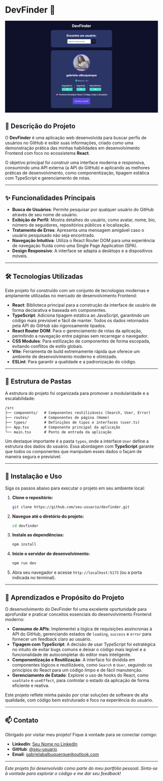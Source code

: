 # DevFinder 🚀

![Project Banner](./public/devfinder_project_banner.png)

## 📝 Descrição do Projeto

O **DevFinder** é uma aplicação web desenvolvida para buscar perfis de usuários no GitHub e exibir suas informações, criado como uma demonstração prática das minhas habilidades em desenvolvimento Frontend com foco no ecossistema **React**.

O objetivo principal foi construir uma interface moderna e responsiva, consumindo uma API externa (a API do GitHub) e aplicando as melhores práticas de desenvolvimento, como componentização, tipagem estática com TypeScript e gerenciamento de rotas.

---

## ✨ Funcionalidades Principais

- **Busca de Usuários**: Permite pesquisar por qualquer usuário do GitHub através de seu nome de usuário.
- **Exibição de Perfil**: Mostra detalhes do usuário, como avatar, nome, bio, número de seguidores, repositórios públicos e localização.
- **Tratamento de Erros**: Apresenta uma mensagem amigável caso o usuário pesquisado não seja encontrado.
- **Navegação Intuitiva**: Utiliza o React Router DOM para uma experiência de navegação fluida como uma Single Page Application (SPA).
- **Design Responsivo**: A interface se adapta a desktops e a dispositivos móveis.

---

## 🛠️ Tecnologias Utilizadas

Este projeto foi construído com um conjunto de tecnologias modernas e amplamente utilizadas no mercado de desenvolvimento Frontend:

- **React**: Biblioteca principal para a construção da interface de usuário de forma declarativa e baseada em componentes.
- **TypeScript**: Adiciona tipagem estática ao JavaScript, garantindo um código mais previsível e fácil de manter. Todos os dados retornados pela API do GitHub são rigorosamente tipados.
- **React Router DOM**: Para o gerenciamento de rotas da aplicação, permitindo a navegação entre páginas sem recarregar o navegador.
- **CSS Modules**: Para estilização de componentes de forma escopada, evitando conflitos de estilo globais.
- **Vite**: Ferramenta de build extremamente rápida que oferece um ambiente de desenvolvimento moderno e otimizado.
- **ESLint**: Para garantir a qualidade e a padronização do código.

---

## 📂 Estrutura de Pastas

A estrutura do projeto foi organizada para promover a modularidade e a escalabilidade:

```
/src
├── components/   # Componentes reutilizáveis (Search, User, Error)
├── routes/       # Componentes de página (Home)
├── types/        # Definições de tipos e interfaces (user.ts)
├── App.tsx       # Componente principal da aplicação
└── main.tsx      # Ponto de entrada da aplicação
```

Um destaque importante é a pasta `types`, onde a interface `User` define a estrutura dos dados do usuário. Essa abordagem com **TypeScript** garante que todos os componentes que manipulam esses dados o façam de maneira segura e previsível.

---

## 🚀 Instalação e Uso

Siga os passos abaixo para executar o projeto em seu ambiente local:

1.  **Clone o repositório:**

    ```bash
    git clone https://github.com/seu-usuario/devfinder.git
    ```

2.  **Navegue até o diretório do projeto:**

    ```bash
    cd devfinder
    ```

3.  **Instale as dependências:**

    ```bash
    npm install
    ```

4.  **Inicie o servidor de desenvolvimento:**

    ```bash
    npm run dev
    ```

5.  Abra seu navegador e acesse `http://localhost:5173` (ou a porta indicada no terminal).

---

## 🧠 Aprendizados e Propósito do Projeto

O desenvolvimento do DevFinder foi uma excelente oportunidade para aprofundar e praticar conceitos essenciais do desenvolvimento Frontend moderno:

- **Consumo de APIs**: Implementei a lógica de requisições assíncronas à API do GitHub, gerenciando estados de `loading`, `success` e `error` para fornecer um feedback claro ao usuário.
- **Tipagem com TypeScript**: A decisão de usar TypeScript foi estratégica no intuito de evitar bugs comuns e deixar o código mais legível e a funcionalidade de autocompletar do editor mais inteligente.
- **Componentização e Reutilização**: A interface foi dividida em componentes lógicos e reutilizáveis, como `Search` e `User`, seguindo os princípios do React para um código limpo e de fácil manutenção.
- **Gerenciamento de Estado**: Explorei o uso de hooks do React, como `useState` e `useEffect`, para controlar o estado da aplicação de forma eficiente e reativa.

Este projeto reflete minha paixão por criar soluções de software de alta qualidade, com código bem estruturado e foco na experiência do usuário.

---

## 📫 Contato

Obrigado por visitar meu projeto! Fique à vontade para se conectar comigo:

- **LinkedIn**: [Seu Nome no LinkedIn](https://www.linkedin.com/in/gabrielabalbuquerque/)
- **GitHub**: [@seu-usuario](https://github.com/gabriela-albuquerque)
- **Email**: gabrielabalbuquerque@outlook.com

---

_Este projeto foi desenvolvido como parte do meu portfólio pessoal. Sinta-se à vontade para explorar o código e me dar seu feedback!_
